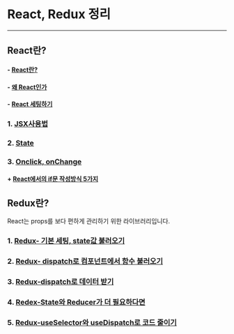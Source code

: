 # React, Redux 정리

---

## React란?


#### - [React란?](React/React란%3F/README.md)

#### - [왜 React인가](React/%5BReact.js%5D-Why-React%3F/README.md)

#### - [React 세팅하기](React/%5BReact%5D-Setting/README.md)

### 1. [JSX사용법](React/%5BReact%5D-JSX-Start/README.md)

### 2. [State](React/%5BReact%5D-State/README.md)

### 3. [Onclick, onChange](React/%5BReact%5D-Button(onClick%2C%20onChange)/README.md)

#### + [React에서의 if문 작성방식 5가지](React/%5BReact%5D-if문%205가지/README.md)

## Redux란?

React는 props를 보다 편하게 관리하기 위한 라이브러리입니다.

### 1. [Redux- 기본 세팅, state값 불러오기](Redux/Redux란%3F/README.md)

### 2. [Redux- dispatch로 컴포넌트에서 함수 불러오기](Redux/%5BRedux%5D-reducer%2Cdispatch/README.md)

### 3. [Redux-dispatch로 데이터 받기](Redux/%5BRedux%5D-dispatch-to-edit/READMME.md)

### 4. [Redex-State와 Reducer가 더 필요하다면](Redux/%5BRedux%5D-More-State/README.md)

### 5. [Redux-useSelector와 useDispatch로 코드 줄이기](Redux/%5BRedux%5D-useSelector%2C%20useDispatch/README.md)
